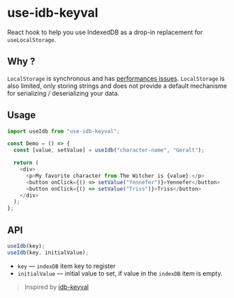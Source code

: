 # use-idb-keyval

React hook to help you use IndexedDB as a drop-in replacement for `useLocalStorage`. 

## Why ?

`LocalStorage` is synchronous and has [performances issues](https://hacks.mozilla.org/2012/03/there-is-no-simple-solution-for-local-storage/). `LocalStorage` is also limited, only storing strings and does not provide a default mechanisme for serializing / deserializing your data.

## Usage

```javascript
import useIdb from "use-idb-keyval";

const Demo = () => {
  const [value, setValue] = useIdb("character-name", "Geralt");

  return (
    <div>
      <p>My favorite character from The Witcher is {value}.</p>
      <button onClick={() => setValue("Yennefer")}>Yennefer</button>
      <button onClick={() => setValue("Triss")}>Triss</button>
    </div>
  );
};
```

## API

```javascript
useIdb(key);
useIdb(key, initialValue);
```

- `key` &mdash; `indexDB` item key to register
- `initialValue` &mdash; initial value to set, if value in the `indexDB` item is empty.

> Inspired by [idb-keyval](https://github.com/jakearchibald/idb-keyval)
